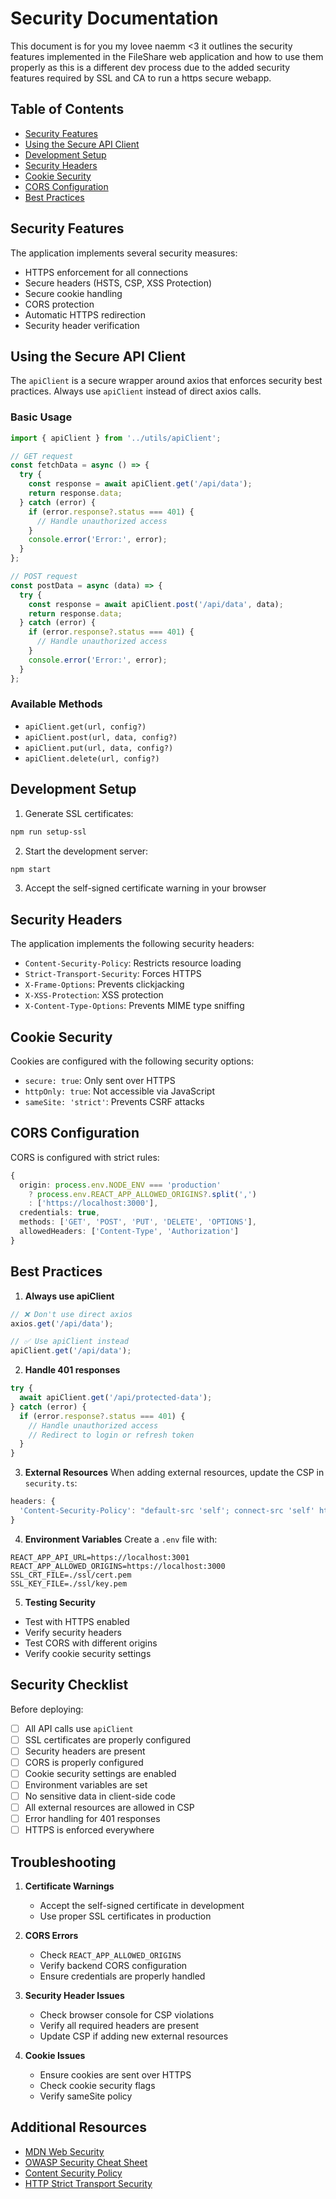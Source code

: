 # Security Documentation

This document is for you my lovee naemm <3 it outlines the security features implemented in the FileShare web application and how to use them properly as this is a different dev process due to the added security features required by SSL and CA to run a https secure webapp.

## Table of Contents
- [Security Features](#security-features)
- [Using the Secure API Client](#using-the-secure-api-client)
- [Development Setup](#development-setup)
- [Security Headers](#security-headers)
- [Cookie Security](#cookie-security)
- [CORS Configuration](#cors-configuration)
- [Best Practices](#best-practices)

## Security Features

The application implements several security measures:

- HTTPS enforcement for all connections
- Secure headers (HSTS, CSP, XSS Protection)
- Secure cookie handling
- CORS protection
- Automatic HTTPS redirection
- Security header verification

## Using the Secure API Client

The `apiClient` is a secure wrapper around axios that enforces security best practices. Always use `apiClient` instead of direct axios calls.

### Basic Usage

```typescript
import { apiClient } from '../utils/apiClient';

// GET request
const fetchData = async () => {
  try {
    const response = await apiClient.get('/api/data');
    return response.data;
  } catch (error) {
    if (error.response?.status === 401) {
      // Handle unauthorized access
    }
    console.error('Error:', error);
  }
};

// POST request
const postData = async (data) => {
  try {
    const response = await apiClient.post('/api/data', data);
    return response.data;
  } catch (error) {
    if (error.response?.status === 401) {
      // Handle unauthorized access
    }
    console.error('Error:', error);
  }
};
```

### Available Methods

- `apiClient.get(url, config?)`
- `apiClient.post(url, data, config?)`
- `apiClient.put(url, data, config?)`
- `apiClient.delete(url, config?)`

## Development Setup

1. Generate SSL certificates:
```bash
npm run setup-ssl
```

2. Start the development server:
```bash
npm start
```

3. Accept the self-signed certificate warning in your browser

## Security Headers

The application implements the following security headers:

- `Content-Security-Policy`: Restricts resource loading
- `Strict-Transport-Security`: Forces HTTPS
- `X-Frame-Options`: Prevents clickjacking
- `X-XSS-Protection`: XSS protection
- `X-Content-Type-Options`: Prevents MIME type sniffing

## Cookie Security

Cookies are configured with the following security options:

- `secure: true`: Only sent over HTTPS
- `httpOnly: true`: Not accessible via JavaScript
- `sameSite: 'strict'`: Prevents CSRF attacks

## CORS Configuration

CORS is configured with strict rules:

```typescript
{
  origin: process.env.NODE_ENV === 'production' 
    ? process.env.REACT_APP_ALLOWED_ORIGINS?.split(',') 
    : ['https://localhost:3000'],
  credentials: true,
  methods: ['GET', 'POST', 'PUT', 'DELETE', 'OPTIONS'],
  allowedHeaders: ['Content-Type', 'Authorization']
}
```

## Best Practices

1. **Always use apiClient**
```typescript
// ❌ Don't use direct axios
axios.get('/api/data');

// ✅ Use apiClient instead
apiClient.get('/api/data');
```

2. **Handle 401 responses**
```typescript
try {
  await apiClient.get('/api/protected-data');
} catch (error) {
  if (error.response?.status === 401) {
    // Handle unauthorized access
    // Redirect to login or refresh token
  }
}
```

3. **External Resources**
When adding external resources, update the CSP in `security.ts`:
```typescript
headers: {
  'Content-Security-Policy': "default-src 'self'; connect-src 'self' https:; script-src 'self' 'unsafe-inline' 'unsafe-eval'; style-src 'self' 'unsafe-inline';",
}
```

4. **Environment Variables**
Create a `.env` file with:
```
REACT_APP_API_URL=https://localhost:3001
REACT_APP_ALLOWED_ORIGINS=https://localhost:3000
SSL_CRT_FILE=./ssl/cert.pem
SSL_KEY_FILE=./ssl/key.pem
```

5. **Testing Security**
- Test with HTTPS enabled
- Verify security headers
- Test CORS with different origins
- Verify cookie security settings

## Security Checklist

Before deploying:
- [ ] All API calls use `apiClient`
- [ ] SSL certificates are properly configured
- [ ] Security headers are present
- [ ] CORS is properly configured
- [ ] Cookie security settings are enabled
- [ ] Environment variables are set
- [ ] No sensitive data in client-side code
- [ ] All external resources are allowed in CSP
- [ ] Error handling for 401 responses
- [ ] HTTPS is enforced everywhere

## Troubleshooting

1. **Certificate Warnings**
   - Accept the self-signed certificate in development
   - Use proper SSL certificates in production

2. **CORS Errors**
   - Check `REACT_APP_ALLOWED_ORIGINS`
   - Verify backend CORS configuration
   - Ensure credentials are properly handled

3. **Security Header Issues**
   - Check browser console for CSP violations
   - Verify all required headers are present
   - Update CSP if adding new external resources

4. **Cookie Issues**
   - Ensure cookies are sent over HTTPS
   - Check cookie security flags
   - Verify sameSite policy

## Additional Resources

- [MDN Web Security](https://developer.mozilla.org/en-US/docs/Web/Security)
- [OWASP Security Cheat Sheet](https://cheatsheetseries.owasp.org/cheatsheets/React_Security_Cheat_Sheet.html)
- [Content Security Policy](https://developer.mozilla.org/en-US/docs/Web/HTTP/CSP)
- [HTTP Strict Transport Security](https://developer.mozilla.org/en-US/docs/Web/HTTP/Headers/Strict-Transport-Security) 